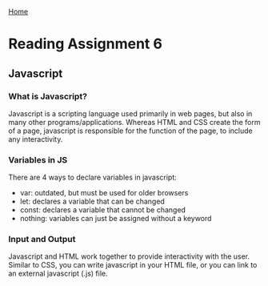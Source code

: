 [Home](README.md)

# Reading Assignment 6

## Javascript

### What is Javascript?

Javascript is a scripting language used primarily in web pages, but also in many other programs/applications. Whereas HTML and CSS create the form of a page, javascript is responsible for the function of the page, to include any interactivity.

### Variables in JS

There are 4 ways to declare variables in javascript:
- var: outdated, but must be used for older browsers
- let: declares a variable that can be changed
- const: declares a variable that cannot be changed
- nothing: variables can just be assigned without a keyword

### Input and Output

Javascript and HTML work together to provide interactivity with the user. Similar to CSS, you can write javascript in your HTML file, or you can link to an external javascript (.js) file.
